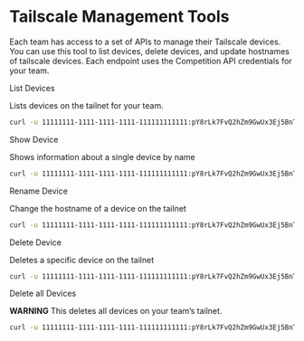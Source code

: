 # Tailscale Management Tools

Each team has access to a set of APIs to manage their Tailscale devices. You can use this tool to list devices, delete devices, and update hostnames of tailscale devices. Each endpoint uses the Competition API
credentials for your team.

List Devices 

Lists devices on the tailnet for your team.

```bash
curl -u 11111111-1111-1111-1111-111111111111:pY8rLk7FvQ2hZm9GwUx3Ej5BnTcV4So0  https://<team-moniker>.tasker.aixcc.tech/tailscale/device/
```

Show Device 

Shows information about a single device by name

```bash
curl -u 11111111-1111-1111-1111-111111111111:pY8rLk7FvQ2hZm9GwUx3Ej5BnTcV4So0  https://<team-moniker>.tasker.aixcc.tech/tailscale/device/team-moniker-foo
```

Rename Device 

Change the hostname of a device on the tailnet

```bash
curl -u 11111111-1111-1111-1111-111111111111:pY8rLk7FvQ2hZm9GwUx3Ej5BnTcV4So0 -X PATCH  https://<team-moniker>.tasker.aixcc.tech/tailscale/device/team-moniker-foo -H 'Content-Type: application/json' -d '{"hostname":"team-moniker-exhibition2"}'
```

Delete Device 

Deletes a specific device on the tailnet

```bash
curl -u 11111111-1111-1111-1111-111111111111:pY8rLk7FvQ2hZm9GwUx3Ej5BnTcV4So0 -X DELETE  https://<team-moniker>.tasker.aixcc.tech/tailscale/device/team-moniker-foo
```

Delete all Devices 

**WARNING** This deletes all devices on your team’s tailnet.

```bash
curl -u 11111111-1111-1111-1111-111111111111:pY8rLk7FvQ2hZm9GwUx3Ej5BnTcV4So0 -X DELETE  https://<team-moniker>.tasker.aixcc.tech/tailscale/device/
```
